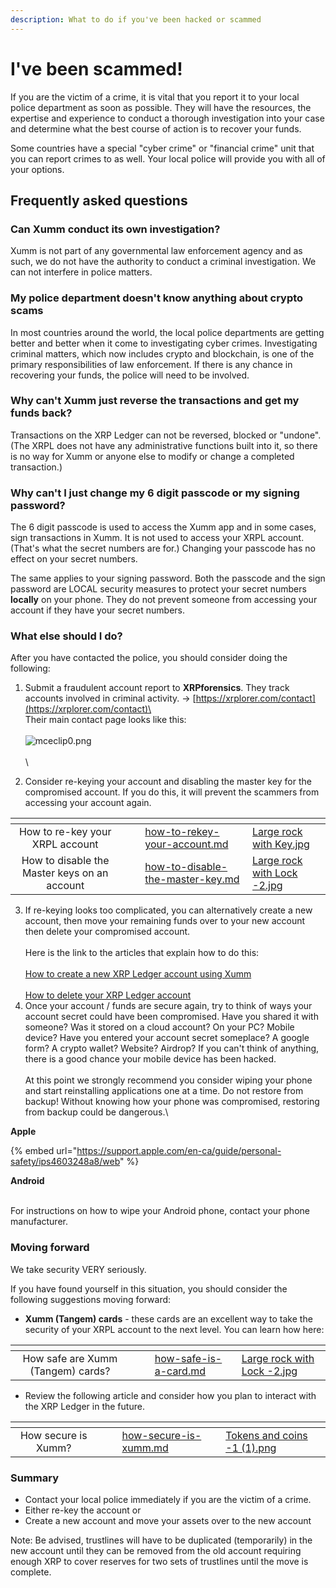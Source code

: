 ```yaml
---
description: What to do if you've been hacked or scammed
---
```


# I've been scammed!

If you are the victim of a crime, it is vital that you report it to your local police department as soon as possible. They will have the resources, the expertise and experience to conduct a thorough investigation into your case and determine what the best course of action is to recover your funds.

Some countries have a special "cyber crime" or "financial crime" unit that you can report crimes to as well. Your local police will provide you with all of your options.

## Frequently asked questions

### Can Xumm conduct its own investigation?

Xumm is not part of any governmental law enforcement agency and as such, we do not have the authority to conduct a criminal investigation. We can not interfere in police matters.

### **My police department doesn't know anything about crypto scams**

In most countries around the world, the local police departments are getting better and better when it come to investigating cyber crimes. Investigating criminal matters, which now includes crypto and blockchain, is one of the primary responsibilities of law enforcement.  If there is any chance in recovering your funds, the police will need to be involved.

### **Why can't Xumm just reverse the transactions and get my funds back?**

Transactions on the XRP Ledger can not be reversed, blocked or "undone". (The XRPL does not have any administrative functions built into it, so there is no way for Xumm or anyone else to modify or change a completed transaction.) &#x20;

### **Why can't I just change my 6 digit passcode or my signing password?**

The 6 digit passcode is used to access the Xumm app and in some cases, sign transactions in Xumm. It is not used to access your XRPL account. (That's what the secret numbers are for.) Changing your passcode has no effect on your secret numbers.&#x20;

The same applies to your signing password. Both the passcode and the sign password are LOCAL security measures to protect your secret numbers **locally** on your phone. They do not prevent someone from accessing your account if they have your secret numbers.

### **What else should I do?**

After you have contacted the police, you should consider doing the following:

1. Submit a fraudulent account report to **XRPforensics**. They track accounts involved in criminal activity.  -> [https://xrplorer.com/contact](https://xrplorer.com/contact)\
   \
   Their main contact page looks like this:\
   \
   ![mceclip0.png](https://drtc9zr.dlvr.cloud/hc/article\_attachments/5118562529298/mceclip0.png)\
   \
   \

2. Consider re-keying your account and disabling the master key for the compromised account. If you do this, it will prevent the scammers from accessing your account again.



<table data-view="cards"><thead><tr><th align="center"></th><th data-hidden></th><th data-hidden></th><th data-hidden data-card-target data-type="content-ref"></th><th data-hidden data-card-cover data-type="files"></th></tr></thead><tbody><tr><td align="center">How to re-key your XRPL account</td><td></td><td></td><td><a href="../getting-started-with-xaman/how-to-rekey-your-account.md">how-to-rekey-your-account.md</a></td><td><a href="../.gitbook/assets/Large rock with Key.jpg">Large rock with Key.jpg</a></td></tr><tr><td align="center">How to disable the Master keys on an account</td><td></td><td></td><td><a href="../getting-started-with-xaman/how-to-disable-the-master-key.md">how-to-disable-the-master-key.md</a></td><td><a href="../.gitbook/assets/Large rock with Lock -2.jpg">Large rock with Lock -2.jpg</a></td></tr></tbody></table>



3. If re-keying looks too complicated, you can alternatively create a new account, then move your remaining funds over to your new account then delete your compromised account.\
   \
   Here is the link to the articles that explain how to do this:\
   \
   [How to create a new XRP Ledger account using Xumm](https://support.xumm.app/hc/en-us/articles/4875348911762)\
   \
   [How to delete your XRP Ledger account](https://support.xumm.app/hc/en-us/articles/360018166359)
4. Once your account / funds are secure again, try to think of ways your account secret could have been compromised. Have you shared it with someone? Was it stored on a cloud account? On your PC? Mobile device? Have you entered your account secret someplace? A google form? A crypto wallet? Website? Airdrop? If you can't think of anything, there is a good chance your mobile device has been hacked.\
   \
   At this point we strongly recommend you consider wiping your phone and start reinstalling applications one at a time. Do not restore from backup! Without knowing how your phone was compromised, restoring from backup could be dangerous.\


**Apple**

{% embed url="https://support.apple.com/en-ca/guide/personal-safety/ips4603248a8/web" %}

**Android**

\
For instructions on how to wipe your Android phone, contact your phone manufacturer.

### Moving forward

We take security VERY seriously.

If you have found yourself in this situation, you should consider the following suggestions moving forward:

* **Xumm (Tangem) cards** - these cards are an excellent way to take the security of your XRPL account to the next level. You can learn how here:

<table data-view="cards"><thead><tr><th align="center"></th><th data-hidden></th><th data-hidden></th><th data-hidden data-card-target data-type="content-ref"></th><th data-hidden data-card-cover data-type="files"></th></tr></thead><tbody><tr><td align="center">How safe are Xumm (Tangem) cards?</td><td></td><td></td><td><a href="../xumm-tangem-cards/how-safe-is-a-card.md">how-safe-is-a-card.md</a></td><td><a href="../.gitbook/assets/Large rock with Lock -2.jpg">Large rock with Lock -2.jpg</a></td></tr></tbody></table>

* Review the following article and consider how you plan to interact with the XRP Ledger in the future.&#x20;

<table data-view="cards"><thead><tr><th align="center"></th><th data-hidden></th><th data-hidden></th><th data-hidden data-card-target data-type="content-ref"></th><th data-hidden data-card-cover data-type="files"></th></tr></thead><tbody><tr><td align="center">How secure is Xumm?</td><td></td><td></td><td><a href="../security-and-xumm/all-about-security/how-secure-is-xumm.md">how-secure-is-xumm.md</a></td><td><a href="../.gitbook/assets/Tokens and coins -1 (1).png">Tokens and coins -1 (1).png</a></td></tr></tbody></table>

### **Summary**

* Contact your local police immediately if you are the victim of a crime.
* Either re-key the account or
* Create a new account and move your assets over to the new account

Note: Be advised, trustlines will have to be duplicated (temporarily) in the new account until they can be removed from the old account requiring enough XRP to cover reserves for two sets of trustlines until the move is complete.
